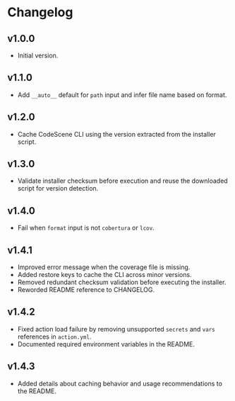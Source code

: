 # Changelog

## v1.0.0
- Initial version.

## v1.1.0
- Add `__auto__` default for `path` input and infer file name based on format.

## v1.2.0
- Cache CodeScene CLI using the version extracted from the installer script.

## v1.3.0
- Validate installer checksum before execution and reuse the downloaded script
  for version detection.

## v1.4.0
- Fail when `format` input is not `cobertura` or `lcov`.

## v1.4.1
- Improved error message when the coverage file is missing.
- Added restore keys to cache the CLI across minor versions.
- Removed redundant checksum validation before executing the installer.
- Reworded README reference to CHANGELOG.

## v1.4.2
- Fixed action load failure by removing unsupported `secrets` and `vars`
  references in `action.yml`.
- Documented required environment variables in the README.

## v1.4.3
- Added details about caching behavior and usage recommendations to the README.
